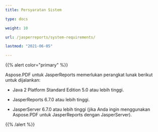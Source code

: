 ```yaml
---
title: Persyaratan Sistem

type: docs

weight: 10

url: /jasperreports/system-requirements/

lastmod: "2021-06-05"

---
```


{{% alert color="primary" %}}

Aspose.PDF untuk JasperReports memerlukan perangkat lunak berikut untuk dijalankan:

- Java 2 Platform Standard Edition 5.0 atau lebih tinggi.

- JasperReports 6.7.0 atau lebih tinggi.

- JasperServer 6.7.0 atau lebih tinggi (jika Anda ingin menggunakan Aspose.PDF untuk JasperReports dengan JasperServer).

{{% /alert %}}